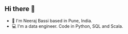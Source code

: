 ## Hi there 👋

<!--
**Neerajdataguy/Neerajdataguy** is a ✨ _special_ ✨ repository because its `README.md` (this file) appears on your GitHub profile.

Here are some ideas to get you started:

- 🔭 I’m currently working on ...
- 🌱 I’m currently learning ...
- 👯 I’m looking to collaborate on ...
- 🤔 I’m looking for help with ...
- 💬 Ask me about ...
- 📫 How to reach me: ...
- 😄 Pronouns: ...
- ⚡ Fun fact: ...
-->
- :open_hands: I'm Neeraj Bassi based in Pune, India.
- :computer: I'm a data engineer. Code in Python, SQL and Scala.
